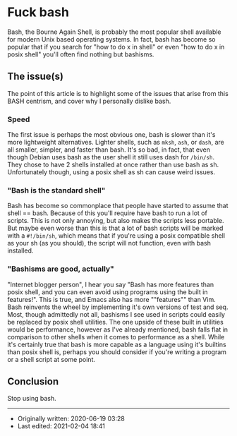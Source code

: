 # Fuck bash

Bash, the Bourne Again Shell, is probably the most popular shell available for modern Unix based operating systems. In fact, bash has become so popular that if you search for "how to do x in shell" or even "how to do x in posix shell" you'll often find nothing but bashisms.

## The issue(s)

The point of this article is to highlight some of the issues that arise from this BASH centrism, and cover why I personally dislike bash.

### Speed

The first issue is perhaps the most obvious one, bash is slower than it's more lightweight alternatives. Lighter shells, such as `mksh`, `ash`, or `dash`, are all smaller, simpler, and faster than bash. It's so bad, in fact, that even though Debian uses bash as the user shell it still uses dash for `/bin/sh`. They chose to have 2 shells installed at once rather than use bash as sh. Unfortunately though, using a posix shell as sh can cause weird issues.

### "Bash is the standard shell"

Bash has become so commonplace that people have started to assume that shell == bash. Because of this you'll require have bash to run a lot of scripts. This is not only annoying, but also makes the scripts less portable. But maybe even worse than this is that a lot of bash scripts will be marked with a `#!/bin/sh`, which means that if you're using a posix compatible shell as your sh (as you should), the script will not function, even with bash installed.

### "Bashisms are good, actually"

"Internet blogger person", I hear you say "Bash has more features than posix shell, and you can even avoid using programs using the built in features!". This is true, and Emacs also has more ""features"" than Vim. Bash reinvents the wheel by implementing it's own versions of test and seq. Most, though admittedly not all, bashisms I see used in scripts could easily be replaced by posix shell utilities. The one upside of these built in utilities would be performance, however as I've already mentioned, bash falls flat in comparison to other shells when it comes to performance as a shell. While it's certainly true that bash is more capable as a language using it's builtins than posix shell is, perhaps you should consider if you're writing a program or a shell script at some point.

## Conclusion

Stop using bash.

- - -

* Originally written: 2020-06-19 03:28
* Last edited: 2021-02-04 18:41
